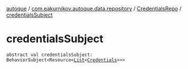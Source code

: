 [autoque](../../index.md) / [com.eakurnikov.autoque.data.repository](../index.md) / [CredentialsRepo](index.md) / [credentialsSubject](./credentials-subject.md)

# credentialsSubject

`abstract val credentialsSubject: BehaviorSubject<Resource<`[`List`](https://kotlinlang.org/api/latest/jvm/stdlib/kotlin.collections/-list/index.html)`<`[`Credentials`](../../com.eakurnikov.autoque.data.model/-credentials/index.md)`>>>`